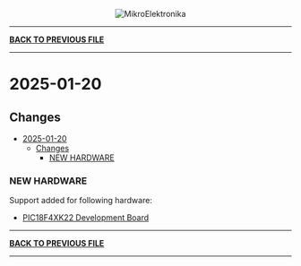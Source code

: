 <p align="center">
  <img src="http://www.mikroe.com/img/designs/beta/logo_small.png?raw=true" alt="MikroElektronika"/>
</p>

---

**[BACK TO PREVIOUS FILE](../changelog.md)**

---

# 2025-01-20

## Changes

- [2025-01-20](#2025-01-20)
  - [Changes](#changes)
    - [NEW HARDWARE](#new-hardware)

### NEW HARDWARE

Support added for following hardware:

+ [PIC18F4XK22 Development Board](https://mplab-discover.microchip.com/v2/item/com.microchip.portal.evalboard/com.microchip.subcategories.modules-and-peripherals.display.lcd/mcu08.dm164134/1.0.0?view=about)

---

**[BACK TO PREVIOUS FILE](../changelog.md)**

---
